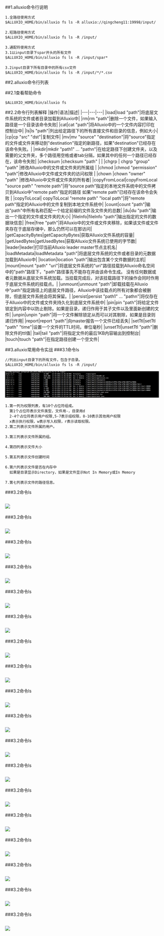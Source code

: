 ##1.alluxio命令行说明
```
1.全路径使用方式
$ALLUXIO_HOME/bin/alluxio fs ls -R alluxio://qingcheng11:19998/input/

2.短路径使用方式
$ALLUXIO_HOME/bin/alluxio fs ls -R /input/

3.通配符使用方式
3.1以input目录下spar开头的所有文件
$ALLUXIO_HOME/bin/alluxio fs ls -R /input/spar*

3.2input目录下所有目录中的所有csv文件
$ALLUXIO_HOME/bin/alluxio fs ls -R /input/*/*.csv
```

##2.alluxio命令行列表

##2.1查看帮助命令
```
$ALLUXIO_HOME/bin/alluxio fs
```
##2.2命令行列表解释
|操作|语法|描述|
|---|---|---|
|load|load "path"|将底层文件系统的文件或者目录加载到Alluxio中|
|rm|rm "path"|删除一个文件，如果输入路径是一个目录该命令失败|
|cat|cat "path"|将Alluxio中的一个文件内容打印在控制台中|
|ls|ls "path"|列出给定路径下的所有直接文件和目录的信息，例如大小|
|cp|cp "src" "dst"|复制文件|
|mv|mv "source" "destination"|将"source"指定的文件或文件夹移动到"destination"指定的新路径，如果"destination"已经存在该命令失败。|
|mkdir|mkdir "path1" ... "pathn"|在给定路径下创建文件夹，以及需要的父文件夹，多个路径用空格或者tab分隔，如果其中的任何一个路径已经存在，该命令失败|
|checksum |checksum "path"	 | |
|chgrp  | chgrp "group" "path" |修改Alluxio中的文件或文件夹的所属组  |
|chmod |chmod "permission" "path"|修改Alluxio中文件或文件夹的访问权限 |
|chown |chown "owner" "path" |修改Alluxio中文件或文件夹的所有者|
|copyFromLocal|copyFromLocal "source path" "remote path"|将“source path”指定的本地文件系统中的文件拷贝到Alluxio中"remote path"指定的路径 如果"remote path"已经存在该命令会失败 |
|copyToLocal|	copyToLocal "remote path" "local path"|将"remote path"指定的Alluxio中的文件复制到本地文件系统中|
|count|count "path"|输出"path"中所有名称匹配一个给定前缀的文件及文件夹的总数|
|du|du "path"|输出一个指定的文件或文件夹的大小|
|fileInfo|fileInfo "path"|输出指定的文件的数据块信息|
|free|free "path"|将Alluxio中的文件或文件夹移除，如果该文件或文件夹存在于底层存储中，那么仍然可以在那访问|
|getCapacityBytes|getCapacityBytes|获取Alluxio文件系统的容量|
|getUsedBytes|getUsedBytes|获取Alluxio文件系统已使用的字节数|
|leader|leader|打印当前Alluxio leader master节点主机名|
|loadMetadata|loadMetadata "path"|将底层文件系统的文件或者目录的元数据加载到Alluxio中|
|location|location "path"|输出包含某个文件数据的主机|
|mount|mount "path" "uri"|将底层文件系统的"uri"路径挂载到Alluxio命名空间中的"path"路径下，"path"路径事先不能存在并由该命令生成。 没有任何数据或者元数据从底层文件系统加载。当挂载完成后，对该挂载路径下的操作会同时作用于底层文件系统的挂载点。|
|unmount|unmount "path"|卸载挂载在Alluxio中"path"指定路径上的底层文件路径，Alluxio中该挂载点的所有对象都会被删除，但底层文件系统会将其保留。|
|persist|persist "path1" ... "pathn"|将仅存在于Alluxio中的文件或文件夹持久化到底层文件系统中|
|pin|pin "path"|将给定文件锁定到内容中以防止剔除。如果是目录，递归作用于其子文件以及里面新创建的文件|
|unpin|unpin "path"|将一个文件解除锁定从而可以对其剔除，如果是目录则递归作用|
|report|report "path"|向master报告一个文件已经丢失|
|setTtl|setTtl "path" "time"|设置一个文件的TTL时间，单位毫秒|
|unsetTtl|unsetTtl "path"|删除文件的ttl值|
|tail|tail "path"|将指定文件的最后1KB内容输出到控制台|
|touch|touch "path"|在指定路径创建一个空文件|

	
##3.alluxio常用命令实战
###3.1命令ls
```
//列出input目录下的所有文件，包含子目录。
$ALLUXIO_HOME/bin/alluxio fs ls -R /input/
```
![](images/Snip20161220_4.png) 
```
1.第一列为权限列表，有10个占位符组成。
  第1个占位符表示文件类型，文件用-，目录用d
  2-4个占位符表示用户权限,5-7表示组权限，8-10表示其他用户权限
  x表示执行权限，w表示写入权限，r表示读取权限。
2.第二列表示文件所属的用户。

3.第三列表示文件所属的组。

4.第四列表示文件大小

5.第五列表示文件创建时间

6.第六列表示文件是否在内存中
  如果是目录显示Directory，如果是文件显示Not In Memory或In Memory
  
7.第七列表示文件的路径信息。
```


###3.2命令ls
```
```
![](images/) 	

###3.2命令ls
```
```
![](images/) 	

###3.2命令ls
```
```
![](images/) 	
		
###3.2命令ls
```
```
![](images/) 	

###3.2命令ls
```
```
![](images/) 	

###3.2命令ls
```
```
![](images/) 	
		
###3.2命令ls
```
```
![](images/) 	

###3.2命令ls
```
```
![](images/) 	

###3.2命令ls
```
```
![](images/) 	
		
###3.2命令ls
```
```
![](images/) 	

###3.2命令ls
```
```
![](images/) 	

###3.2命令ls
```
```
![](images/) 	
		
###3.2命令ls
```
```
![](images/) 	

###3.2命令ls
```
```
![](images/) 	

###3.2命令ls
```
```
![](images/) 	
		
###3.2命令ls
```
```
![](images/) 	

###3.2命令ls
```
```
![](images/) 	

###3.2命令ls
```
```
![](images/) 	
		
		

